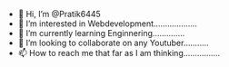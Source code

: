 - 👋 Hi, I’m @Pratik6445
- 👀 I’m interested in Webdevelopment...................
- 🌱 I’m currently learning Enginnering..............
- 💞️ I’m looking to collaborate on any Youtuber...........
- 📫 How to reach me that far as I am thinking................

<!---
Pratik6445/Pratik6445 is a ✨ special ✨ repository because its `README.md` (this file) appears on your GitHub profile.
You can click the Preview link to take a look at your changes.
--->
